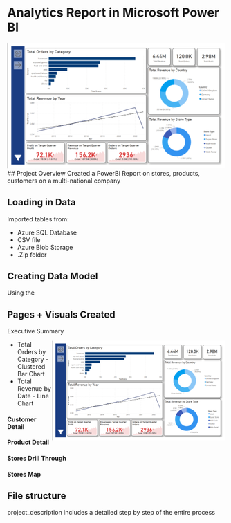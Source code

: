 # Analytics Report in Microsoft Power BI
<img src="https://github.com/Mat-Zawadzki/Analytics-Power-BI-Report/blob/main/Images/ExecutiveSummary.png?raw=true" alt="alt text" width="720">
## Project Overview
Created a PowerBi Report on stores, products, customers on a multi-national company

## Loading in Data
 Imported tables from:
 - Azure SQL Database 
 - CSV file
 - Azure Blob Storage
 - .Zip folder

## Creating Data Model
Using the 

## Pages + Visuals Created
Executive Summary

<img src="https://github.com/Mat-Zawadzki/Analytics-Power-BI-Report/blob/main/Images/ExecutiveSummary.png?raw=true" alt="alt text" width="400" align="right">

 - Total Orders by Category - Clustered Bar Chart
 - Total Revenue by Date - Line Chart



#### Customer Detail

#### Product Detail

#### Stores Drill Through

#### Stores Map


## File structure 
project_description includes a detailed step by step of the entire process
